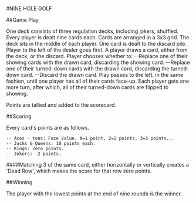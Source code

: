#NINE HOLE GOLF

##Game Play

One deck consists of three regulation decks, including jokers, shuffled.
Every player is dealt nine cards each.
Cards are arranged in a 3x3 grid.
The deck sits in the middle of each player.
One card is dealt to the discard pile.
Player to the left of the dealer goes first.
A player draws a card, either from the deck, or the discard.
Player chooses whether to:
	--Replace one of their showing cards with the drawn card, discarding the showing card.
	--Replace one of their turned-down cards with the drawn card, discarding the turned-down card.
	--Discard the drawn card.
Play passes to the left, in the same fashion, until one player has all of their cards face-up. 
Each player gets one more turn, after which, all of their turned-down cards are flipped to showing.

Points are tallied and added to the scorecard.

##Scoring

Every card's points are as follows.

	-- Aces - tens: Face Value. A=1 point, 2=2 points, 3=3 points...
	-- Jacks & Queens: 10 points each.
	-- Kings: Zero points.
	-- Jokers: -2 points. 

####Matching 3 of the same card, either horizontally or vertically creates a 'Dead Row', which makes the score for that row zero points. 


##Winning

The player with the lowest points at the end of nine rounds is the winner.